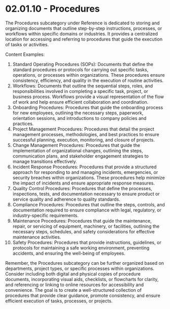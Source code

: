 # 02.01.10 - Procedures

The Procedures subcategory under Reference is dedicated to storing and organizing documents that outline step-by-step instructions, processes, or workflows within specific domains or industries. It provides a centralized location for accessing and referring to procedures that guide the execution of tasks or activities.

Content Examples:

1. Standard Operating Procedures (SOPs): Documents that define the standard procedures or protocols for carrying out specific tasks, operations, or processes within organizations. These procedures ensure consistency, efficiency, and quality in the execution of routine activities.
2. Workflows: Documents that outline the sequential steps, roles, and responsibilities involved in completing a specific task, project, or business process. Workflows provide a visual representation of the flow of work and help ensure efficient collaboration and coordination.
3. Onboarding Procedures: Procedures that guide the onboarding process for new employees, outlining the necessary steps, paperwork, orientation sessions, and introductions to company policies and practices.
4. Project Management Procedures: Procedures that detail the project management processes, methodologies, and best practices to ensure successful planning, execution, monitoring, and closure of projects.
5. Change Management Procedures: Procedures that guide the implementation of organizational changes, outlining the steps, communication plans, and stakeholder engagement strategies to manage transitions effectively.
6. Incident Response Procedures: Procedures that provide a structured approach for responding to and managing incidents, emergencies, or security breaches within organizations. These procedures help minimize the impact of incidents and ensure appropriate response measures.
7. Quality Control Procedures: Procedures that define the processes, inspections, tests, and documentation necessary to ensure product or service quality and adherence to quality standards.
8. Compliance Procedures: Procedures that outline the steps, controls, and documentation required to ensure compliance with legal, regulatory, or industry-specific requirements.
9. Maintenance Procedures: Procedures that guide the maintenance, repair, or servicing of equipment, machinery, or facilities, outlining the necessary steps, schedules, and safety considerations for effective maintenance activities.
10. Safety Procedures: Procedures that provide instructions, guidelines, or protocols for maintaining a safe working environment, preventing accidents, and ensuring the well-being of employees.

Remember, the Procedures subcategory can be further organized based on departments, project types, or specific processes within organizations. Consider including both digital and physical copies of procedure documents, incorporating visual aids, checklists, or flowcharts for clarity, and referencing or linking to online resources for accessibility and convenience. The goal is to create a well-structured collection of procedures that provide clear guidance, promote consistency, and ensure efficient execution of tasks, processes, or projects.